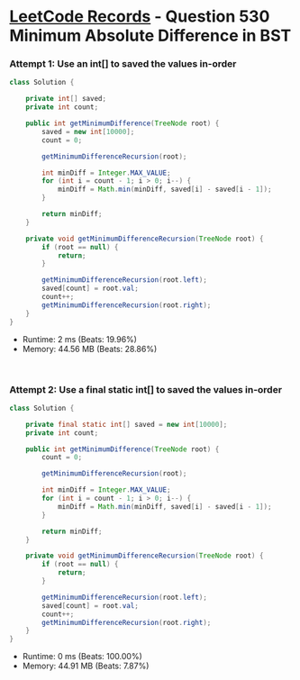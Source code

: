 # [LeetCode Records](../../README.md) - Question 530 Minimum Absolute Difference in BST

### Attempt 1: Use an int[] to saved the values in-order
```java
class Solution {

    private int[] saved;
    private int count;

    public int getMinimumDifference(TreeNode root) {
        saved = new int[10000];
        count = 0;

        getMinimumDifferenceRecursion(root);

        int minDiff = Integer.MAX_VALUE;
        for (int i = count - 1; i > 0; i--) {
            minDiff = Math.min(minDiff, saved[i] - saved[i - 1]);
        }

        return minDiff;
    }

    private void getMinimumDifferenceRecursion(TreeNode root) {
        if (root == null) {
            return;
        }

        getMinimumDifferenceRecursion(root.left);
        saved[count] = root.val;
        count++;
        getMinimumDifferenceRecursion(root.right);
    }
}
```
- Runtime: 2 ms (Beats: 19.96%)
- Memory: 44.56 MB (Beats: 28.86%)

<br>

### Attempt 2: Use a final static int[] to saved the values in-order
```java
class Solution {

    private final static int[] saved = new int[10000];
    private int count;

    public int getMinimumDifference(TreeNode root) {
        count = 0;

        getMinimumDifferenceRecursion(root);

        int minDiff = Integer.MAX_VALUE;
        for (int i = count - 1; i > 0; i--) {
            minDiff = Math.min(minDiff, saved[i] - saved[i - 1]);
        }

        return minDiff;
    }

    private void getMinimumDifferenceRecursion(TreeNode root) {
        if (root == null) {
            return;
        }

        getMinimumDifferenceRecursion(root.left);
        saved[count] = root.val;
        count++;
        getMinimumDifferenceRecursion(root.right);
    }
}
```
- Runtime: 0 ms (Beats: 100.00%)
- Memory: 44.91 MB (Beats: 7.87%)

<br>
